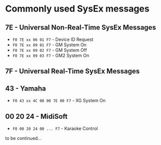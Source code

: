 # Commonly used SysEx messages

## 7E - Universal Non-Real-Time SysEx Messages
- `F0 7E xx 06 01 F7` - Device ID Request
- `F0 7E xx 09 01 F7` - GM System On
- `F0 7E xx 09 02 F7` - GM System Off
- `F0 7E xx 09 03 F7` - GM2 System On

## 7F - Universal Real-Time SysEx Messages

## 43 - Yamaha
- `F0 43 xx 4C 00 00 7E 00 F7` - XG System On

## 00 20 24 - MidiSoft
- `F0 00 20 24 00 ... F7` - Karaoke Control

to be continued...